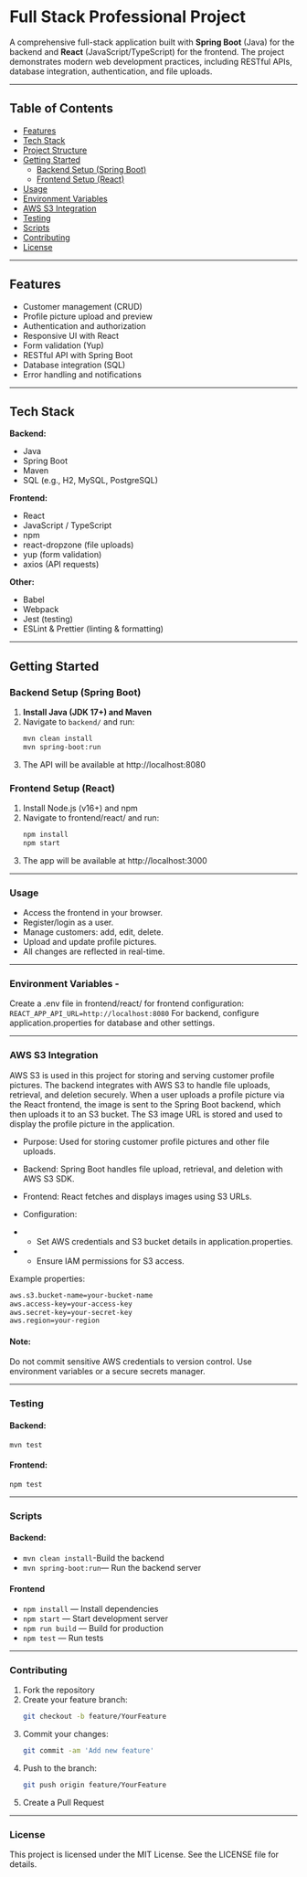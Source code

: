 # Full Stack Professional Project

A comprehensive full-stack application built with **Spring Boot** (Java) for the backend and **React** (JavaScript/TypeScript) for the frontend. The project demonstrates modern web development practices, including RESTful APIs, database integration, authentication, and file uploads.

---

## Table of Contents

- [Features](#features)
- [Tech Stack](#tech-stack)
- [Project Structure](#project-structure)
- [Getting Started](#getting-started)
    - [Backend Setup (Spring Boot)](#backend-setup-spring-boot)
    - [Frontend Setup (React)](#frontend-setup-react)
- [Usage](#usage)
- [Environment Variables](#environment-variables)
- [AWS S3 Integration](#aws-s3-integration)
- [Testing](#testing)
- [Scripts](#scripts)
- [Contributing](#contributing)
- [License](#license)

---

## Features

- Customer management (CRUD)
- Profile picture upload and preview
- Authentication and authorization
- Responsive UI with React
- Form validation (Yup)
- RESTful API with Spring Boot
- Database integration (SQL)
- Error handling and notifications

---

## Tech Stack

**Backend:**
- Java
- Spring Boot
- Maven
- SQL (e.g., H2, MySQL, PostgreSQL)

**Frontend:**
- React
- JavaScript / TypeScript
- npm
- react-dropzone (file uploads)
- yup (form validation)
- axios (API requests)

**Other:**
- Babel
- Webpack
- Jest (testing)
- ESLint & Prettier (linting & formatting)

---

## Getting Started

### Backend Setup (Spring Boot)

1. **Install Java (JDK 17+) and Maven**
2. Navigate to `backend/` and run:
   ```bash
   mvn clean install
   mvn spring-boot:run
   ```
3. The API will be available at http://localhost:8080

### Frontend Setup (React)

1. Install Node.js (v16+) and npm
2. Navigate to frontend/react/ and run:
   ```bash
   npm install
   npm start
   ```
3. The app will be available at http://localhost:3000

---

### Usage

- Access the frontend in your browser.
- Register/login as a user.
- Manage customers: add, edit, delete.
- Upload and update profile pictures.
- All changes are reflected in real-time.

---

### Environment Variables - 
Create a .env file in frontend/react/ for frontend configuration:
`REACT_APP_API_URL=http://localhost:8080`
For backend, configure application.properties for database and other settings.

---

### AWS S3 Integration
AWS S3 is used in this project for storing and serving customer profile pictures. The backend integrates with AWS S3 to handle file uploads, retrieval, and deletion securely. When a user uploads a profile picture via the React frontend, the image is sent to the Spring Boot backend, which then uploads it to an S3 bucket. The S3 image URL is stored and used to display the profile picture in the application.
- Purpose: Used for storing customer profile pictures and other file uploads.

- Backend: Spring Boot handles file upload, retrieval, and deletion with AWS S3 SDK.

- Frontend: React fetches and displays images using S3 URLs.

- Configuration:

 - - Set AWS credentials and S3 bucket details in application.properties.

- - Ensure IAM permissions for S3 access.

Example properties:
```bash
aws.s3.bucket-name=your-bucket-name
aws.access-key=your-access-key
aws.secret-key=your-secret-key
aws.region=your-region
```

#### Note:
Do not commit sensitive AWS credentials to version control. Use environment variables or a secure secrets manager.

---

### Testing
#### Backend:
`mvn test`
#### Frontend:

`npm test`

---

### Scripts
####  Backend:
- `mvn clean install`-Build the backend
- `mvn spring-boot:run`— Run the backend server

#### Frontend
- `npm install` — Install dependencies
- `npm start` — Start development server
- `npm run build` — Build for production
- `npm test` — Run tests

---

### Contributing
1. Fork the repository
2. Create your feature branch:
   ```bash
   git checkout -b feature/YourFeature
   ```
3. Commit your changes:
   ```bash
   git commit -am 'Add new feature'
   ```
4. Push to the branch:
   ```bash
   git push origin feature/YourFeature
   ```
5. Create a Pull Request

---

### License
This project is licensed under the MIT License. See the LICENSE file for details.
